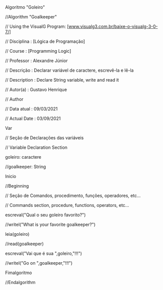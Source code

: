 Algoritmo "Goleiro"

//Algorithm "Goalkeeper"

// Using the VisualG Program: [www.visualg3.com.br/baixe-o-visualg-3-0-7/]

// Disciplina   : [Lógica de Programação]

// Course       : [Programming Logic]

// Professor   : Alexandre Júnior

// Descrição   : Declarar variável de caractere, escrevê-la e lê-la

// Description : Declare String variable, write and read it

// Autor(a)    : Gustavo Henrique

// Author

// Data atual  : 09/03/2021

// Actual Date : 03/09/2021


Var

// Seção de Declarações das variáveis

// Variable Declaration Section


goleiro: caractere

//goalkeeper: String


Inicio

//Beginning

// Seção de Comandos, procedimento, funções, operadores, etc...

// Commands section, procedure, functions, operators, etc...


escreval("Qual o seu goleiro favorito?")

//writel("What is your favorite goalkeeper?")


leia(goleiro)

//read(goalkeeper)


escreval("Vai que é sua ",goleiro,"!!!")

//writel("Go on ",goalkeeper,"!!!")


Fimalgoritmo

//Endalgorithm
